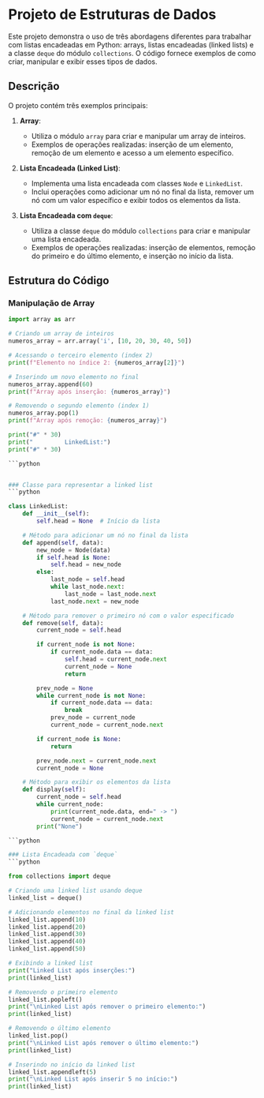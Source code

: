 # Projeto de Estruturas de Dados

Este projeto demonstra o uso de três abordagens diferentes para trabalhar com listas encadeadas em Python: arrays, listas encadeadas (linked lists) e a classe `deque` do módulo `collections`. O código fornece exemplos de como criar, manipular e exibir esses tipos de dados.

## Descrição

O projeto contém três exemplos principais:

1. **Array**:
   - Utiliza o módulo `array` para criar e manipular um array de inteiros.
   - Exemplos de operações realizadas: inserção de um elemento, remoção de um elemento e acesso a um elemento específico.

2. **Lista Encadeada (Linked List)**:
   - Implementa uma lista encadeada com classes `Node` e `LinkedList`.
   - Inclui operações como adicionar um nó no final da lista, remover um nó com um valor específico e exibir todos os elementos da lista.

3. **Lista Encadeada com `deque`**:
   - Utiliza a classe `deque` do módulo `collections` para criar e manipular uma lista encadeada.
   - Exemplos de operações realizadas: inserção de elementos, remoção do primeiro e do último elemento, e inserção no início da lista.

## Estrutura do Código

### Manipulação de Array
```python
import array as arr

# Criando um array de inteiros
numeros_array = arr.array('i', [10, 20, 30, 40, 50])

# Acessando o terceiro elemento (index 2)
print(f"Elemento no índice 2: {numeros_array[2]}")

# Inserindo um novo elemento no final
numeros_array.append(60)
print(f"Array após inserção: {numeros_array}")

# Removendo o segundo elemento (index 1)
numeros_array.pop(1)
print(f"Array após remoção: {numeros_array}")

print("#" * 30)
print("         LinkedList:")
print("#" * 30)

```python


### Classe para representar a linked list
```python

class LinkedList:
    def __init__(self):
        self.head = None  # Início da lista

    # Método para adicionar um nó no final da lista
    def append(self, data):
        new_node = Node(data)
        if self.head is None:
            self.head = new_node
        else:
            last_node = self.head
            while last_node.next:
                last_node = last_node.next
            last_node.next = new_node

    # Método para remover o primeiro nó com o valor especificado
    def remove(self, data):
        current_node = self.head

        if current_node is not None:
            if current_node.data == data:
                self.head = current_node.next
                current_node = None
                return

        prev_node = None
        while current_node is not None:
            if current_node.data == data:
                break
            prev_node = current_node
            current_node = current_node.next

        if current_node is None:
            return

        prev_node.next = current_node.next
        current_node = None

    # Método para exibir os elementos da lista
    def display(self):
        current_node = self.head
        while current_node:
            print(current_node.data, end=" -> ")
            current_node = current_node.next
        print("None")

```python

### Lista Encadeada com `deque`
```python

from collections import deque

# Criando uma linked list usando deque
linked_list = deque()

# Adicionando elementos no final da linked list
linked_list.append(10)
linked_list.append(20)
linked_list.append(30)
linked_list.append(40)
linked_list.append(50)

# Exibindo a linked list
print("Linked List após inserções:")
print(linked_list)

# Removendo o primeiro elemento
linked_list.popleft()
print("\nLinked List após remover o primeiro elemento:")
print(linked_list)

# Removendo o último elemento
linked_list.pop()
print("\nLinked List após remover o último elemento:")
print(linked_list)

# Inserindo no início da linked list
linked_list.appendleft(5)
print("\nLinked List após inserir 5 no início:")
print(linked_list)

